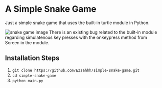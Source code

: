 # A Simple Snake Game

Just a simple snake game that uses the built-in turtle module in Python.

![snake game image](https://i.imgur.com/xiXrNBj_d.webp?maxwidth=760&fidelity=grand)
There is an existing bug related to the built-in module regarding simulatenous key presses with the onkeypress method from Screen in the module.

## Installation Steps

1. `git clone https://github.com/Ezzahhh/simple-snake-game.git`
2. `cd simple-snake-game`
3. `python main.py`
